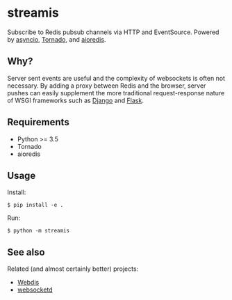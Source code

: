 # streamis

Subscribe to Redis pubsub channels via HTTP and EventSource. Powered by
[asyncio][], [Tornado][], and [aioredis][].

[asyncio]: https://docs.python.org/3/library/asyncio.html
[Tornado]: http://www.tornadoweb.org/en/stable/
[aioredis]: http://aioredis.readthedocs.io/en/latest/

## Why?

Server sent events are useful and the complexity of websockets is often
not necessary. By adding a proxy between Redis and the browser, server
pushes can easily supplement the more traditional request-response
nature of WSGI frameworks such as [Django][] and [Flask][].

[Django]: https://www.djangoproject.com/
[Flask]: http://flask.pocoo.org/

## Requirements

* Python >= 3.5
* Tornado
* aioredis

## Usage

Install:

```
$ pip install -e .
```

Run:

```
$ python -m streamis
```

## See also

Related (and almost certainly better) projects:

* [Webdis](http://webd.is/)
* [websocketd](http://websocketd.com/)
